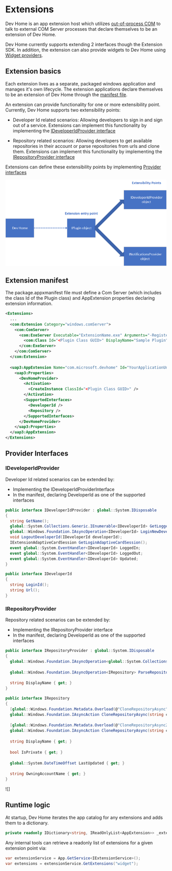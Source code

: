 # Extensions

Dev Home is an app extension host which utilizes [out-of-process COM](https://learn.microsoft.com/en-us/samples/dotnet/samples/out-of-process-com-server/) to talk to external COM Server processes that declare themselves to be an extension of Dev Home.

Dev Home currently supports extending 2 interfaces though the Extension SDK. In addition, the extension can also provide widgets to Dev Home using [Widget providers](https://learn.microsoft.com/en-us/windows/apps/develop/widgets/widget-providers).

## Extension basics

Each extension lives as a separate, packaged windows application and manages it's own lifecycle. The extension applications declare themselves to be an extension of Dev Home through the [manifest file](#extension-manifest).

An extension can provide functionality for one or more extensibility point. Currently, Dev Home supports two extensibility points:

- Developer Id related scenarios: Allowing developers to sign in and sign out of a service. Extensions can implement this functionality by implementing the [IDeveloperIdProvider interface](#ideveloperidprovider)
  
- Repository related scenarios: Allowing developers to get available repositories in their account or parse repositories from urls and clone them. Extensions can implement this functionality by implementing the [IRepositoryProvider interface](#irepositoryprovider)

Extensions can define these extensibility points by implementing [Provider interfaces]()

![Extension Flow](./images/extension-flow.png)

## Extension manifest

The package.appxmanifest file must define a Com Server (which includes the class Id of the Plugin class) and AppExtension properties declaring extension information.

```xml
<Extensions>
  ...
  <com:Extension Category="windows.comServer">
    <com:ComServer>
      <com:ExeServer Executable="ExtensionName.exe" Arguments="-RegisterProcessAsComServer" DisplayName="Sample Extension">
        <com:Class Id="<Plugin Class GUID>" DisplayName="Sample Plugin" />
      </com:ExeServer>
    </com:ComServer>
  </com:Extension>

  <uap3:AppExtension Name="com.microsoft.devhome" Id="YourApplicationUniqueId" PublicFolder="Public" DisplayName="Sample Extension" Description="This is a sample description.">
    <uap3:Properties>
      <DevHomeProvider>
        <Activation>
          <CreateInstance ClassId="<Plugin Class GUID>" />
        </Activation>
        <SupportedInterfaces>
          <DeveloperId />
          <Repository />
        </SupportedInterfaces>
      </DevHomeProvider>
    </uap3:Properties>
  </uap3:AppExtension>
</Extensions>
```

## Provider Interfaces

### IDeveloperIdProvider

Developer Id related scenarios can be extended by:
- Implementing the IDeveloperIdProviderInterface
- In the manifest, declaring DeveloperId as one of the supported interfaces

```cs
public interface IDeveloperIdProvider : global::System.IDisposable
{
  string GetName();
  global::System.Collections.Generic.IEnumerable<IDeveloperId> GetLoggedInDeveloperIds();
  global::Windows.Foundation.IAsyncOperation<IDeveloperId> LoginNewDeveloperIdAsync();
  void LogoutDeveloperId(IDeveloperId developerId);
  IExtensionAdaptiveCardSession GetLoginAdaptiveCardSession();
  event global::System.EventHandler<IDeveloperId> LoggedIn;
  event global::System.EventHandler<IDeveloperId> LoggedOut;
  event global::System.EventHandler<IDeveloperId> Updated;
}
```

```cs
public interface IDeveloperId
{
  string LoginId();
  string Url();
}
```
### IRepositoryProvider

Repository related scenarios can be extended by:
- Implementing the IRepositoryProvider interface
- In the manifest, declaring DeveloperId as one of the supported interfaces

```cs
public interface IRepositoryProvider : global::System.IDisposable
{
  global::Windows.Foundation.IAsyncOperation<global::System.Collections.Generic.IEnumerable<IRepository>> GetRepositoriesAsync(IDeveloperId developerId);
  
  global::Windows.Foundation.IAsyncOperation<IRepository> ParseRepositoryFromUrlAsync(global::System.Uri uri);
  
  string DisplayName { get; }
}
```

```cs
public interface IRepository
{
  [global::Windows.Foundation.Metadata.Overload(@"CloneRepositoryAsync")]
  global::Windows.Foundation.IAsyncAction CloneRepositoryAsync(string cloneDestination, IDeveloperId developerId);

  [global::Windows.Foundation.Metadata.Overload(@"CloneRepositoryAsync2")]
  global::Windows.Foundation.IAsyncAction CloneRepositoryAsync(string cloneDestination);
  
  string DisplayName { get; }
  
  bool IsPrivate { get; }
  
  global::System.DateTimeOffset LastUpdated { get; }
  
  string OwningAccountName { get; }
}
```

![]

## Runtime logic

At startup, Dev Home iterates the app catalog for any extensions and adds them to a dictionary.
```cs
private readonly IDictionary<string, IReadOnlyList<AppExtension>> _extensions = new Dictionary<string, IReadOnlyList<AppExtension>>();
```

Any internal tools can retrieve a readonly list of extensions for a given extension point via:
```cs
var extensionService = App.GetService<IExtensionService>();
var extensions = extensionService.GetExtensions("widget");
```
